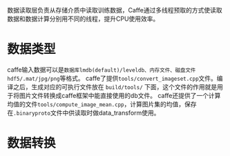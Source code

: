 数据读取层负责从存储介质中读取训练数据，Caffe通过多线程预取的方式使读取数据和数据计算分别用不同的线程，提升CPU使用效率。

# 数据类型
caffe输入数据可以是`数据库lmdb(default)/leveldb、内存文件、磁盘文件hdf5/.mat/jpg/png`等格式。
caffe了提供`tools/convert_imageset.cpp`文件。编译之后，生成对应的可执行文件放在 `build/tools/` 下面，这个文件的作用就是用于将图片文件转换成caffe框架中能直接使用的db文件。
caffe还提供了一个计算均值的文件`tools/compute_image_mean.cpp`，计算图片集的均值，保存在`.binaryproto`文件中供读取时做data_transform使用。



# 数据转换

